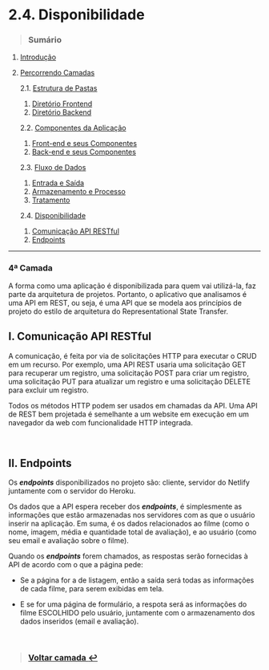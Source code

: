 # 2.4. Disponibilidade
> ### Sumário

1. [Introdução](https://github.com/Sancruz-dev/estudo-ampliado#1-introdução)

2. [Percorrendo Camadas](https://github.com/Sancruz-dev/estudo-ampliado#2-percorrendo-camadas)

   2.1. [Estrutura de Pastas](/camadas/i-estrutura-de-pastas#21-estrutura-de-pastas)
      1. [Diretório Frontend](/camadas/i-estrutura-de-pastas#i-diretório-frontend)
      2. [Diretório Backend](/camadas/i-estrutura-de-pastas#ii-diretório-backend)

   2.2. [Componentes da Aplicação](/camadas/ii-componentes-da-aplicacao#22-componentes-da-aplicação)
      1. [Front-end e seus Componentes](/camadas/ii-componentes-da-aplicacao#i-front-end-e-seus-componentes)
      2. [Back-end e seus Componentes](/camadas/ii-componentes-da-aplicacao#ii-back-end-e-seus-componentes)

   2.3. [Fluxo de Dados](/camadas/iii-fluxo-de-dados#23-fluxo-de-dados)
      1. [Entrada e Saída](/camadas/iii-fluxo-de-dados#i-entrada-e-saída)
      2. [Armazenamento e Processo](/camadas/iii-fluxo-de-dados#ii-armazenamento-e-processo)
      3. [Tratamento](/camadas/iii-fluxo-de-dados#iii-tratamento)

   2.4. [Disponibilidade](#)
      1. [Comunicação API RESTful](#i-comunicação-api-restful)
      2. [Endpoints](#ii-endpoints)
***

### **4ª Camada**

A forma como uma aplicação é disponibilizada para quem vai utilizá-la, faz parte da arquitetura de projetos. Portanto, o aplicativo que analisamos é uma API em REST, ou seja, é uma API que se modela aos princípios de projeto do estilo de arquitetura do Representational State Transfer.

## I. Comunicação API RESTful

A comunicação, é feita por via de solicitações HTTP para executar o CRUD em um recurso. Por exemplo, uma API REST usaria uma solicitação GET para recuperar um registro, uma solicitação POST para criar um registro, uma solicitação PUT para atualizar um registro e uma solicitação DELETE para excluir um registro. 

Todos os métodos HTTP podem ser usados em chamadas da API. Uma API de REST bem projetada é semelhante a um website em execução em um navegador da web com funcionalidade HTTP integrada.

<br/>

## II. Endpoints

Os ***endpoints*** disponibilizados no projeto são: cliente, servidor do Netlify juntamente com o servidor do Heroku.

Os dados que a API espera receber dos ***endpoints***, é simplesmente as informações que estão armazenadas nos servidores com as que o usuário inserir na aplicação. Em suma, é os dados relacionados ao filme (como o nome, imagem, média e quantidade total de avaliação), e ao usuário (como seu email e avaliação sobre o filme). 

Quando os ***endpoints*** forem chamados, as respostas serão fornecidas à API de acordo com o que a página pede: 

- Se a página for a de listagem, então a saída será todas as informações de cada filme, para serem exibidas em tela. 

- E se for uma página de formulário, a respota será as informações do filme ESCOLHIDO pelo usuário, juntamente com o armazenamento dos dados inseridos (email e avaliação).

<br/>

> ### [Voltar camada :leftwards_arrow_with_hook:](/camadas/iii-fluxo-de-dados#23-fluxo-de-dados)
